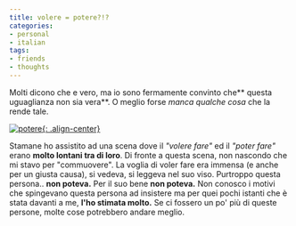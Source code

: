 ```yaml
---
title: volere = potere?!?
categories:
- personal
- italian
tags:
- friends
- thoughts
---
```

Molti dicono che e vero, ma io sono fermamente convinto che** questa
uguaglianza non sia vera**. O meglio forse _manca qualche cosa_ che la rende
tale.

[![potere]({{site.url}}/images/potere.jpg){: .align-center}]({{site.url}}/images/potere.jpg "potere" )

Stamane ho assistito ad una scena dove il _"volere fare"_ ed il _"poter fare"_
erano **molto lontani tra di loro**. Di fronte a questa scena, non nascondo
che mi stavo per "commuovere". La voglia di voler fare era immensa (e anche
per un giusta causa), si vedeva, si leggeva nel suo viso. Purtroppo questa
persona.. **non poteva.** Per il suo bene **non poteva.** Non conosco i motivi
che spingevano questa persona ad insistere ma per quei pochi istanti che è
stata davanti a me, **l'ho stimata molto.** Se ci fossero un po' più di queste
persone, molte cose potrebbero andare meglio.

